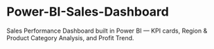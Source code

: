 # Power-BI-Sales-Dashboard
Sales Performance Dashboard built in Power BI — KPI cards, Region &amp; Product Category Analysis, and Profit Trend.
